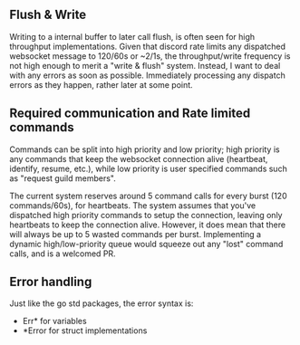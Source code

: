 ## Flush & Write
Writing to a internal buffer to later call flush, is often seen for high throughput implementations. Given that discord rate limits any dispatched websocket message to 120/60s or ~2/1s, the throughput/write frequency is not high enough to merit a "write & flush" system. 
Instead, I want to deal with any errors as soon as possible. Immediately processing any dispatch errors as they happen, rather later at some point.

## Required communication and Rate limited commands
Commands can be split into high priority and low priority; high priority is any commands that keep the websocket connection alive (heartbeat, identify, resume, etc.), while low priority is user specified commands such as "request guild members".

The current system reserves around 5 command calls for every burst (120 commands/60s), for heartbeats. 
The system assumes that you've dispatched high priority commands to setup the connection, leaving only heartbeats to keep the connection alive.
However, it does mean that there will always be up to 5 wasted commands per burst. Implementing a dynamic high/low-priority queue would squeeze out any "lost" command calls, and is a welcomed PR.

## Error handling
Just like the go std packages, the error syntax is:
 - Err* for variables
 - *Error for struct implementations

